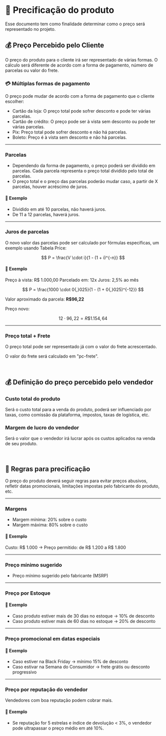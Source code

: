 # 💸 Precificação do produto 

Esse documento tem como finalidade determinar como o preço será representado no projeto.

## 💰 Preço Percebido pelo Cliente

O preço do produto para o cliente irá ser representado de várias formas. O cálculo será diferente de acordo com a forma de pagamento, número de parcelas ou valor do frete.

### 💳 Múltiplas formas de pagamento

O preço pode mudar de acordo com a forma de pagamento que o cliente escolher:

- Cartão da loja: O preço total pode sofrer desconto e pode ter várias parcelas.
- Cartão de crédito: O preço pode ser à vista sem desconto ou pode ter várias parcelas.
- Pix: Preço total pode sofrer desconto e não há parcelas.
- Boleto: Preço é à vista sem desconto e não há parcelas.

---

### Parcelas

- Dependendo da forma de pagamento, o preço poderá ser dividido em parcelas. Cada parcela representa o preço total dividido pelo total de parcelas.
- O preço total e o preço das parcelas poderão mudar caso, a partir de X parcelas, houver acréscimo de juros.

#### 📌 Exemplo

- Dividido em até 10 parcelas, não haverá juros.
- De 11 a 12 parcelas, haverá juros.

---

### Juros de parcelas

O novo valor das parcelas pode ser calculado por fórmulas específicas, um exemplo usando Tabela Price:

$$
P = \frac{V \cdot i}{1 - (1 + i)^{-n}}
$$

#### 📌 Exemplo

Preço à vista: R$ 1.000,00
Parcelado em: 12x
Juros: 2,5% ao mês

$$
P = \frac{1000 \cdot 0{,}025}{1 - (1 + 0{,}025)^{-12}}
$$

Valor aproximado da parcela: **R\$96,22** 

Preço novo: 

$$
12 \cdot 96{,}22 = R\$1.154,64
$$

---

### Preço total + Frete

O preço total pode ser representado já com o valor do frete acrescentado.

O valor do frete será calculado em "pc-frete".

<br>

## 💰 Definição do preço percebido pelo vendedor

### Custo total do produto

Será o custo total para a venda do produto, poderá ser influenciado por taxas, como comissão da plataforma, impostos, taxas de logística, etc.

### Margem de lucro do vendedor

Será o valor que o vendedor irá lucrar após os custos aplicados na venda de seu produto.

<br>

## 🎯 Regras para precificação

O preço do produto deverá seguir regras para evitar preços abusivos, refletir datas promocionais, limitações impostas pelo fabricante do produto, etc.  

---

### Margens

- Margem mínima: 20% sobre o custo
- Margem máxima: 80% sobre o custo

#### 📌 Exemplo

Custo: R$ 1.000 → Preço permitido: de R$ 1.200 a R$ 1.800

---

### Preço mínimo sugerido

- Preço mínimo sugerido pelo fabricante (MSRP)

---

### Preço por Estoque

#### 📌 Exemplo

- Caso produto estiver mais de 30 dias no estoque → 10% de desconto
- Caso produto estiver mais de 60 dias no estoque → 20% de desconto

---

### Preço promocional em datas especiais

#### 📌 Exemplo

- Caso estiver na Black Friday → mínimo 15% de desconto
- Caso estivar na Semana do Consumidor → frete grátis ou desconto progressivo

---

### Preço por reputação do vendedor

Vendedores com boa reputação podem cobrar mais.

#### 📌 Exemplo

- Se reputação for 5 estrelas e índice de devolução < 3%, o vendedor pode ultrapassar o preço médio em até 10%.

